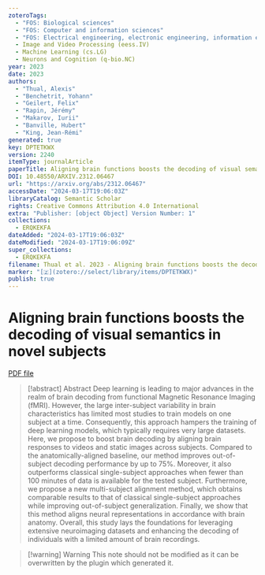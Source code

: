 ```yaml
---
zoteroTags:
  - "FOS: Biological sciences"
  - "FOS: Computer and information sciences"
  - "FOS: Electrical engineering, electronic engineering, information engineering"
  - Image and Video Processing (eess.IV)
  - Machine Learning (cs.LG)
  - Neurons and Cognition (q-bio.NC)
year: 2023
date: 2023
authors:
  - "Thual, Alexis"
  - "Benchetrit, Yohann"
  - "Geilert, Felix"
  - "Rapin, Jérémy"
  - "Makarov, Iurii"
  - "Banville, Hubert"
  - "King, Jean-Rémi"
generated: true
key: DPTETKWX
version: 2240
itemType: journalArticle
paperTitle: Aligning brain functions boosts the decoding of visual semantics in novel subjects
DOI: 10.48550/ARXIV.2312.06467
url: "https://arxiv.org/abs/2312.06467"
accessDate: "2024-03-17T19:06:03Z"
libraryCatalog: Semantic Scholar
rights: Creative Commons Attribution 4.0 International
extra: "Publisher: [object Object] Version Number: 1"
collections:
  - ERQKEKFA
dateAdded: "2024-03-17T19:06:03Z"
dateModified: "2024-03-17T19:06:09Z"
super_collections:
  - ERQKEKFA
filename: Thual et al. 2023 - Aligning brain functions boosts the decoding of visual semantics in novel subjects.pdf
marker: "[🇿](zotero://select/library/items/DPTETKWX)"
publish: true
---
```

# Aligning brain functions boosts the decoding of visual semantics in novel subjects

[PDF file](/Papers/PDFs/Thual%20et%20al.%202023%20-%20Aligning%20brain%20functions%20boosts%20the%20decoding%20of%20visual%20semantics%20in%20novel%20subjects.pdf)

> [!abstract] Abstract
> Deep learning is leading to major advances in the realm of brain decoding from functional Magnetic Resonance Imaging (fMRI). However, the large inter-subject variability in brain characteristics has limited most studies to train models on one subject at a time. Consequently, this approach hampers the training of deep learning models, which typically requires very large datasets. Here, we propose to boost brain decoding by aligning brain responses to videos and static images across subjects. Compared to the anatomically-aligned baseline, our method improves out-of-subject decoding performance by up to 75%. Moreover, it also outperforms classical single-subject approaches when fewer than 100 minutes of data is available for the tested subject. Furthermore, we propose a new multi-subject alignment method, which obtains comparable results to that of classical single-subject approaches while improving out-of-subject generalization. Finally, we show that this method aligns neural representations in accordance with brain anatomy. Overall, this study lays the foundations for leveraging extensive neuroimaging datasets and enhancing the decoding of individuals with a limited amount of brain recordings.

>[!warning] Warning
> This note should not be modified as it can be overwritten by the plugin which generated it.

